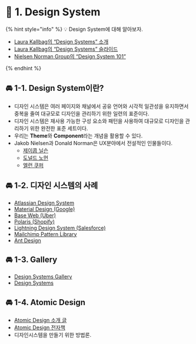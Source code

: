 # 🌈 1. Design System

{% hint style="info" %}
💡 Design System에 대해 알아보자.

- [Laura Kallbag의 “Design Systems” 소개](https://24ways.org/2012/design-systems/)
- [Laura Kallbag의 “Design Systems” 슬라이드](https://speakerdeck.com/laurakalbag/design-systems-1)
- [Nielsen Norman Group의 “Design System 101”](https://www.nngroup.com/articles/design-systems-101/)

{% endhint %}

## 🚘 1-1. Design System이란?

- 디자인 시스템은 여러 페이지와 채널에서 공유 언어와 시각적 일관성을 유지하면서 중복을 줄여 대규모로 디자인을 관리하기 위한 일련의 표준이다.
- 디자인 시스템은 재사용 가능한 구성 요소와 패턴을 사용하여 대규모로 디자인을 관리하기 위한 완전한 표준 세트이다.
- 우리는 **Theme**와 **Component**라는 개념을 활용할 수 있다.
- Jakob Nielsen과 Donald Norman은 UX분야에서 전설적인 인물들이다.
    - [제이콥 닐슨](https://ko.wikipedia.org/wiki/%EC%A0%9C%EC%9D%B4%EC%BD%A5_%EB%8B%90%EC%8A%A8)
    - [도널드 노먼](https://ko.wikipedia.org/wiki/%EB%8F%84%EB%84%90%EB%93%9C_%EB%85%B8%EB%A8%BC)
    - [엘런 쿠퍼](https://en.wikipedia.org/wiki/Alan_Cooper)

## 🚘 1-2. 디자인 시스템의 사례

- [Atlassian Design System](https://atlassian.design/)
- [Material Design (Google)](https://material.io/)
- [Base Web (Uber)](https://baseweb.design/)
- [Polaris (Shopify)](https://polaris.shopify.com/)
- [Lightning Design System (Salesforce)](https://www.lightningdesignsystem.com/)
- [Mailchimp Pattern Library](https://ux.mailchimp.com/patterns)
- [Ant Design](https://ant.design/)

## 🚘 1-3. Gallery

- [Design Systems Gallery](https://designsystemsrepo.com/design-systems/)
- [Design Systems](https://www.designsystems.com/open-design-systems/)

## 🚘 1-4. Atomic Design

- [Atomic Design 소개 글](https://bradfrost.com/blog/post/atomic-web-design/)
- [Atomic Design 전자책](https://atomicdesign.bradfrost.com/)
- 디자인시스템을 만들기 위한 방법론.